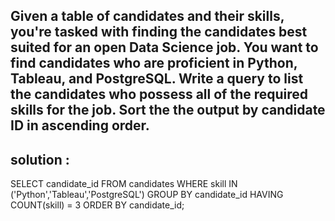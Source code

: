 ## Given a table of candidates and their skills, you're tasked with finding the candidates best suited for an open Data Science job. You want to find candidates who are proficient in Python, Tableau, and PostgreSQL. Write a query to list the candidates who possess all of the required skills for the job. Sort the the output by candidate ID in ascending order.
## solution :
SELECT candidate_id 
FROM candidates 
WHERE skill IN ('Python','Tableau','PostgreSQL') 
GROUP BY candidate_id 
HAVING COUNT(skill) = 3 
ORDER BY candidate_id; 
